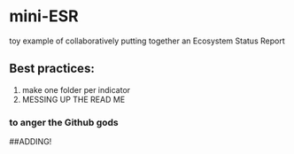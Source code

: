 # mini-ESR
toy example of collaboratively putting together an Ecosystem Status Report

## Best practices: 
1. make one folder per indicator
2. MESSING UP THE READ ME

### to anger the Github gods

##ADDING!
